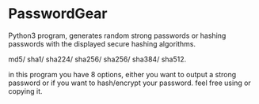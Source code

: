 # PasswordGear
Python3 program, generates random strong passwords or hashing passwords with the displayed secure hashing algorithms. 

md5/ 
 sha1/ 
 sha224/
 sha256/ 
 sha256/
 sha384/ 
 sha512.

in this program you have 8 options, either you want to output a strong password or if you want to hash/encrypt your password.
feel free using or copying it.
